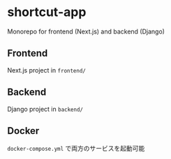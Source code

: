 # shortcut-app

Monorepo for frontend (Next.js) and backend (Django)

## Frontend

Next.js project in `frontend/`

## Backend

Django project in `backend/`

## Docker

`docker-compose.yml` で両方のサービスを起動可能
